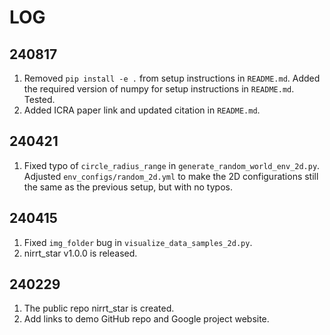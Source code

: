 # LOG

## 240817
1. Removed `pip install -e .` from setup instructions in `README.md`. Added the required version of numpy for setup instructions in `README.md`. Tested.
2. Added ICRA paper link and updated citation in `README.md`.

## 240421
1. Fixed typo of `circle_radius_range` in `generate_random_world_env_2d.py`. Adjusted `env_configs/random_2d.yml` to make the 2D configurations still the same as the previous setup, but with no typos.

## 240415
1. Fixed `img_folder` bug in `visualize_data_samples_2d.py`.
2. nirrt_star v1.0.0 is released.

## 240229
1. The public repo nirrt_star is created.
2. Add links to demo GitHub repo and Google project website. 